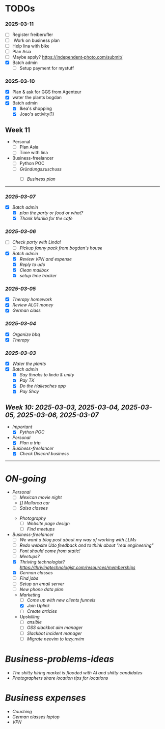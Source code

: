 # TODOs

### 2025-03-11
- [ ] <Blocked>Register freiberufler
- [ ] <Blocked> Work on business plan
- [ ] Help lina with bike
- [ ] Plan Asia
- [ ] Maybe apply? https://independent-photo.com/submit/
- [x] Batch admin
    - [ ] Setup payment for mystuff

### 2025-03-10
- [x] Plan & ask for GGS from Agenteur
- [x] water the plants bogdan
- [x] Batch admin
    - [x] Ikea's shopping
    - [x] Joao's activity(1)

## Week 11
-  Personal
    - [ ] Plan Asia
    - [ ] Time with lina
-  Business-freelancer
    - [ ] Python POC <I>
    - [ ] Gründungszuschuss <I>
        - [ ] Business plan
-----

### 2025-03-07
- [x] Batch admin
    - [x] plan the party or food or what?
    - [x] Thank Marilia for the cafe

###  2025-03-06
- [ ] Check party with Linda!
    - [ ] Pickup fanny pack from bogdan's house
- [x] Batch admin
    - [x] Review VPN and expense
    - [x] Reply to udo
    - [x] Clean mailbox
    - [x] setup time tracker

###  2025-03-05
- [x] Therapy homework
- [x] Review ALG1 money
- [x] German class

###  2025-03-04
- [x] Organize bbq
- [x] Therapy

###  2025-03-03
- [x] Water the plants
- [x] Batch admin
    - [x] Say thnaks to linda & unity
    - [x] Pay TK
    - [x] Do the Hallesches app
    - [x] Pay Shay

## Week 10: 2025-03-03, 2025-03-04, 2025-03-05, 2025-03-06, 2025-03-07
-  Important
    - [x] Python POC <I>
-  Personal
    - [x] Plan a trip
-  Business-freelancer
    - [x] Check Discord business <I>

---

# ON-going
-  Personal
    - [ ] Mexican movie night
    - [] Mallorca car
    - [ ] Salsa classes <I>
    -  Photography
        - [ ] Website page design
        - [ ] Find meetups
-  Business-freelancer
    - [ ] We want a blog post about my way of working with LLMs
    - [ ] Redo website Udo feedback and to think about "real engineering"
    - [ ] Font should come from static!
    - [ ] Meetups?
    - [x] Thriving technologist? https://thrivingtechnologist.com/resources/memberships
    - [x] German classes
    - [ ] Find jobs
    - [ ] Setup an email server
    - [ ] New phone data plan
    - Marketing
        - [ ] Come up with new clients funnels
        - [x] Join Uplink
        - [ ] Create articles
    -  Upskilling
        - [ ] ansible
        - [ ] OSS slackbot aim manager
        - [ ] Slackbot incident manager
        - [ ] Migrate neovim to lazy.nvim

# Business-problems-ideas
- The shitty hiring market is flooded with AI and shitty candidates
- Photographers share location tips for locations

#  Business expenses
- Couching
- German classes laptop
- VPN

